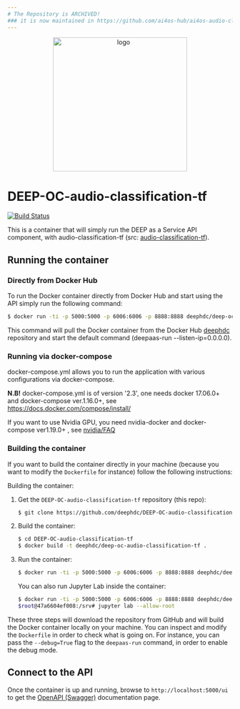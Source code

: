 ```yaml
---
# The Repository is ARCHIVED!
### it is now maintained in https://github.com/ai4os-hub/ai4os-audio-classification-tf
---
```


<div align="center">
<img src="https://marketplace.deep-hybrid-datacloud.eu/images/logo-deep.png" alt="logo" width="300"/>
</div>

# DEEP-OC-audio-classification-tf

[![Build Status](https://jenkins.indigo-datacloud.eu/buildStatus/icon?job=Pipeline-as-code/DEEP-OC-org/DEEP-OC-audio-classification-tf/master)](https://jenkins.indigo-datacloud.eu/job/Pipeline-as-code/job/DEEP-OC-org/job/DEEP-OC-audio-classification-tf/job/master)

This is a container that will simply run the DEEP as a Service API component,
with audio-classification-tf (src: [audio-classification-tf](https://github.com/deephdc/audio-classification-tf)).

    
## Running the container

### Directly from Docker Hub

To run the Docker container directly from Docker Hub and start using the API
simply run the following command:

```bash
$ docker run -ti -p 5000:5000 -p 6006:6006 -p 8888:8888 deephdc/deep-oc-audio-classification-tf
```

This command will pull the Docker container from the Docker Hub
[deephdc](https://hub.docker.com/u/deephdc/) repository and start the default command (deepaas-run --listen-ip=0.0.0.0).

### Running via docker-compose

docker-compose.yml allows you to run the application with various configurations via docker-compose.

**N.B!** docker-compose.yml is of version '2.3', one needs docker 17.06.0+ and docker-compose ver.1.16.0+, see https://docs.docker.com/compose/install/

If you want to use Nvidia GPU, you need nvidia-docker and docker-compose ver1.19.0+ , see [nvidia/FAQ](https://github.com/NVIDIA/nvidia-docker/wiki/Frequently-Asked-Questions#do-you-support-docker-compose)

### Building the container

If you want to build the container directly in your machine (because you want
to modify the `Dockerfile` for instance) follow the following instructions:

Building the container:

1. Get the `DEEP-OC-audio-classification-tf` repository (this repo):

    ```bash
    $ git clone https://github.com/deephdc/DEEP-OC-audio-classification-tf
    ```

2. Build the container:

    ```bash
    $ cd DEEP-OC-audio-classification-tf
    $ docker build -t deephdc/deep-oc-audio-classification-tf .
    ```

3. Run the container:

    ```bash
    $ docker run -ti -p 5000:5000 -p 6006:6006 -p 8888:8888 deephdc/deep-oc-audio-classification-tf
    ```
   
   You can also run Jupyter Lab inside the container:
   
   ```bash
   $ docker run -ti -p 5000:5000 -p 6006:6006 -p 8888:8888 deephdc/deep-oc-audio-classification-tf /bin/bash
   $root@47a6604ef008:/srv# jupyter lab --allow-root
   ```

These three steps will download the repository from GitHub and will build the
Docker container locally on your machine. You can inspect and modify the
`Dockerfile` in order to check what is going on. For instance, you can pass the
`--debug=True` flag to the `deepaas-run` command, in order to enable the debug
mode.


## Connect to the API

Once the container is up and running, browse to `http://localhost:5000/ui` to get
the [OpenAPI (Swagger)](https://www.openapis.org/) documentation page.
